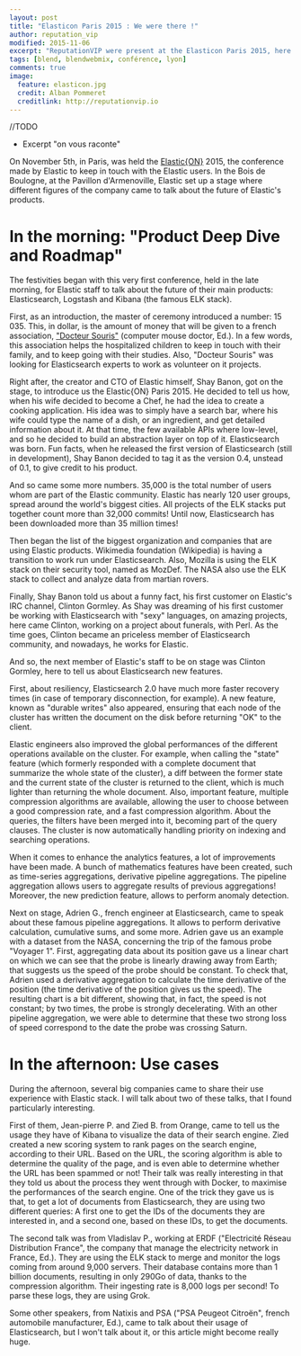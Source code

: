 ```yaml
---
layout: post
title: "Elasticon Paris 2015 : We were there !"
author: reputation_vip
modified: 2015-11-06
excerpt: "ReputationVIP were present at the Elasticon Paris 2015, here is what we thought about it!"
tags: [blend, blendwebmix, conférence, lyon]
comments: true
image:
  feature: elasticon.jpg
  credit: Alban Pommeret
  creditlink: http://reputationvip.io
---
```


//TODO
- Excerpt "on vous raconte"

On November 5th, in Paris, was held the [Elastic{ON}](https://www.elastic.co/elasticon) 2015, the conference made by
Elastic to keep in touch with the Elastic users. In the Bois de Boulogne, at the Pavillon d'Armenoville,
Elastic set up a stage where different figures of the company came to talk about the future of Elastic's products.

# In the morning: "Product Deep Dive and Roadmap"

The festivities began with this very first conference, held in the late morning, for Elastic staff to talk about
the future of their main products: Elasticsearch, Logstash and Kibana (the famous ELK stack).

First, as an introduction, the master of ceremony introduced a number: 15 035. This, in dollar, is the amount of money
that will be given to a french association, ["Docteur Souris"](www.docteursouris.fr) (computer mouse doctor, Ed.). In
a few words, this association helps the hospitalized children to keep in touch with their family, and to keep going
with their studies. Also, "Docteur Souris" was looking for Elasticsearch experts to work as volunteer on it projects.

Right after, the creator and CTO of Elastic himself, Shay Banon, got on the stage, to introduce us the Elastic{ON} Paris
2015. He decided to tell us how, when his wife decided to become a Chef, he had the idea to create a cooking
application. His idea was to simply have a search bar, where his wife could type the name of a dish, or an
ingredient, and get detailed information about it. At that time, the few available APIs where low-level,
and so he decided to build an abstraction layer on top of it. Elasticsearch was born. Fun facts, when he released the
first version of Elasticsearch (still in development), Shay Banon decided to tag it as the version 0.4, unstead of
0.1, to give credit to his product.

And so came some more numbers. 35,000 is the total number of users whom are part of the Elastic community. Elastic
has nearly 120 user groups, spread around the world's biggest cities. All projects of the ELK stacks put together
count more than 32,000 commits! Until now, Elasticsearch has been downloaded more than 35 million times!

Then began the list of the biggest organization and companies that are using Elastic products. Wikimedia foundation
(Wikipedia) is having a transition to work run under Elasticsearch. Also, Mozilla is using the ELK stack on their
security tool, named as MozDef. The NASA also use the ELK stack to collect and analyze data from martian rovers.

Finally, Shay Banon told us about a funny fact, his first customer on Elastic's IRC channel, Clinton Gormley. As Shay
was dreaming of his first customer be working with Elasticsearch with "sexy" languages, on amazing projects,
here came Clinton, working on a project about funerals, with Perl. As the time goes, Clinton became an priceless member
of Elasticsearch community, and nowadays, he works for Elastic.

And so, the next member of Elastic's staff to be on stage was Clinton Gormley, here to tell us about Elasticsearch new
features.

First, about resiliency, Elasticsearch 2.0 have much more faster recovery times (in case of temporary disconnection, for
example). A new feature, known as "durable writes" also appeared, ensuring that each node of the cluster has written
the document on the disk before returning "OK" to the client.

Elastic engineers also improved the global performances of the different operations available on the cluster. For
example, when calling the "state" feature (which formerly responded with a complete document that summarize the whole
state of the cluster), a diff between the former state and the current state of the cluster is returned to the client,
which is much lighter than returning the whole document. Also, important feature, multiple compression algorithms are
available, allowing the user to choose between a good compression rate, and a fast compression algorithm. About the
queries, the filters have been merged into it, becoming part of the query clauses. The cluster is now automatically
handling priority on indexing and searching operations.

When it comes to enhance the analytics features, a lot of improvements have been made. A bunch of mathematics features
have been created, such as time-series aggregations, derivative pipeline aggregations. The pipeline aggregation allows
users to aggregate results of previous aggregations! Moreover, the new prediction feature, allows to perform anomaly
detection.

Next on stage, Adrien G., french engineer at Elasticsearch, came to speak about these famous pipeline aggregations.
It allows to perform derivative calculation, cumulative sums, and some more. Adrien gave us an example with a dataset
from the NASA, concerning the trip of the famous probe "Voyager 1". First, aggregating data about its position gave us a
linear chart on which we can see that the probe is linearly drawing away from Earth; that suggests us the speed of the
probe should be constant. To check that, Adrien used a derivative aggregation to calculate the time derivative of the
position (the time derivative of the position gives us the speed). The resulting chart is a bit different, showing that,
in fact, the speed is not constant; by two times, the probe is strongly decelerating. With an other pipeline
aggregation, we were able to determine that these two strong loss of speed correspond to the date the probe was crossing
Saturn.

# In the afternoon: Use cases

During the afternoon, several big companies came to share their use experience with Elastic stack. I will talk about
two of these talks, that I found particularly interesting.

First of them, Jean-pierre P. and Zied B. from Orange, came to tell us the usage they have of Kibana to visualize
the data of their search engine. Zied created a new scoring system to rank pages on the search engine, according
to their URL. Based on the URL, the scoring algorithm is able to determine the quality of the page, and is even able
to determine whether the URL has been spammed or not! Their talk was really interesting in that they told us about
the process they went through with Docker, to maximise the performances of the search engine. One of the trick they
gave us is that, to get a lot of documents from Elasticsearch, they are using two different queries: A first one to get
the IDs of the documents they are interested in, and a second one, based on these IDs, to get the documents.

The second talk was from Vladislav P., working at ERDF ("Electricité Réseau Distribution France", the company that manage
the electricity network in France, Ed.). They are using the ELK stack to merge and monitor the logs coming from around
9,000 servers. Their database contains more than 1 billion documents, resulting in only 290Go of data, thanks to the
compression algorithm. Their ingesting rate is 8,000 logs per second! To parse these logs, they are using Grok.

Some other speakers, from Natixis and PSA ("PSA Peugeot Citroën", french automobile manufacturer, Ed.), came to talk
about their usage of Elasticsearch, but I won't talk about it, or this article might become really huge.
